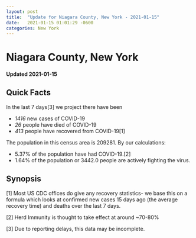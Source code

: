 ```yaml
---
layout: post
title:  "Update for Niagara County, New York - 2021-01-15"
date:   2021-01-15 01:01:29 -0600
categories: New York
---
```


# Niagara County, New York
#### Updated 2021-01-15

## Quick Facts

In the last 7 days[3] we project there have been
- *1416* new cases of COVID-19
- *26* people have died of COVID-19
- *413* people have recovered from COVID-19[1]

The population in this census area is 209281. By our calculations:
- 5.37% of the population have had COVID-19.[2]
- 1.64% of the population or 3442.0 people are actively fighting the virus.

## Synopsis




[1] Most US CDC offices do give any recovery statistics- we base this on a formula which looks at confirmed new cases
15 days ago (the average recovery time) and deaths over the last 7 days.

[2] Herd Immunity is thought to take effect at around ~70-80%

[3] Due to reporting delays, this data may be incomplete.
 
    